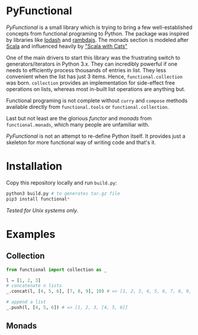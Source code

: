 # PyFunctional
_PyFunctional_ is a small library which is trying to bring a few well-established concepts from functional programing to Python. The package was inspired by libraries like [lodash](https://lodash.com/) and [rambdajs](http://ramdajs.com/). The monads section is modeled after [Scala](https://www.scala-lang.org/) and influenced heavily by ["Scala with Cats"](https://underscore.io/books/scala-with-cats/)

One of the main drivers to start this library was the frustrating switch to generators/iterators in Python 3.x. They can incredibly powerful if one needs to efficiently process thousands of entries in list. They less convenient when the list has just 3 items. Hence, `functional.collection` was born. `collection` provides an implementation for side-effect free operations on lists, whereas most in-built list operations are anything but.

Functional programing is not complete without `curry` and `compose` methods available directly from `functional.tools` or `functional.collection`.

Last but not least are the glorious _functor_ and _monads_ from `functional.monads`, which many people are unfamiliar with.  

_PyFunctional_ is not an attempt to re-define Python itself. It provides just a skeleton for more functional way of writing code and that's it.

# Installation
Copy this repository locally and run `build.py`:
```bash
python3 build.py # to generates tar.gz file
pip3 install functional*
```
_Tested for Unix systems only._

# Examples

## Collection

```python
from functional import collection as _

l = [1, 2, 3]
# concatenate n lists
_.concat(l, [4, 5, 6], [7, 8, 9], 10) # => [1, 2, 3, 4, 5, 6, 7, 8, 9, 10]

# append a list
_.push(l, [4, 5, 6]) # => [1, 2, 3, [4, 5, 6]]

```


## Monads